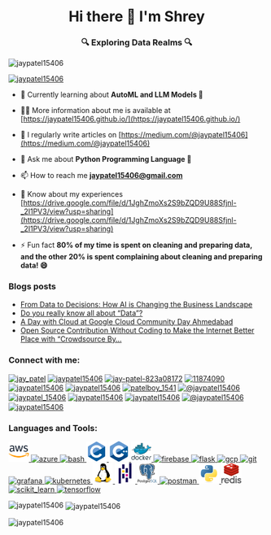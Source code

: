 <h1 align="center">Hi there 👋 I'm Shrey</h1>
<h3 align="center">🔍 Exploring Data Realms 🔍</h3>

<p align="left"> <img src="https://komarev.com/ghpvc/?username=jaypatel15406&label=Profile%20views&color=0e75b6&style=flat" alt="jaypatel15406" /> </p>

<p align="left"> <a href="https://twitter.com/jaypatel15406" target="blank"><img src="https://img.shields.io/twitter/follow/jaypatel15406?logo=twitter&style=for-the-badge" alt="jaypatel15406" /></a> </p>

- 🌱 Currently learning about **AutoML and LLM Models 🤖**

- 👨‍💻 More information about me is available at [https://jaypatel15406.github.io/](https://jaypatel15406.github.io/)

- 📝 I regularly write articles on [https://medium.com/@jaypatel15406](https://medium.com/@jaypatel15406)

- 💬 Ask me about **Python Programming Language 🐍**

- 📫 How to reach me **jaypatel15406@gmail.com**

- 📄 Know about my experiences [https://drive.google.com/file/d/1JghZmoXs2S9bZQD9U88Sfjnl-_2I1PV3/view?usp=sharing](https://drive.google.com/file/d/1JghZmoXs2S9bZQD9U88Sfjnl-_2I1PV3/view?usp=sharing)

- ⚡ Fun fact **80% of my time is spent on cleaning and preparing data, and the other 20% is spent complaining about cleaning and preparing data! 😄**

### Blogs posts
<!-- BLOG-POST-LIST:START -->
- [From Data to Decisions: How AI is Changing the Business Landscape](https://jaypatel15406.medium.com/from-data-to-decisions-how-ai-is-changing-the-business-landscape-167c3c1f8a1d?source=rss-c5e8d69bc0a8------2)
- [Do you really know all about “Data”?](https://jaypatel15406.medium.com/do-you-really-know-all-about-data-79fec911ec63?source=rss-c5e8d69bc0a8------2)
- [A Day with Cloud at Google Cloud Community Day Ahmedabad](https://jaypatel15406.medium.com/a-day-with-cloud-at-google-cloud-community-day-ahmedabad-1409ca38ee3e?source=rss-c5e8d69bc0a8------2)
- [Open Source Contribution Without Coding to Make the Internet Better Place with “Crowdsource By…](https://jaypatel15406.medium.com/open-source-contribution-without-coding-to-make-the-internet-better-place-with-crowdsource-by-85b8b7c08d6e?source=rss-c5e8d69bc0a8------2)
<!-- BLOG-POST-LIST:END -->

<h3 align="left">Connect with me:</h3>
<p align="left">
<a href="https://codepen.io/jay_patel" target="blank"><img align="center" src="https://raw.githubusercontent.com/rahuldkjain/github-profile-readme-generator/master/src/images/icons/Social/codepen.svg" alt="jay_patel" height="30" width="40" /></a>
<a href="https://twitter.com/jaypatel15406" target="blank"><img align="center" src="https://raw.githubusercontent.com/rahuldkjain/github-profile-readme-generator/master/src/images/icons/Social/twitter.svg" alt="jaypatel15406" height="30" width="40" /></a>
<a href="https://linkedin.com/in/jay-patel-823a08172" target="blank"><img align="center" src="https://raw.githubusercontent.com/rahuldkjain/github-profile-readme-generator/master/src/images/icons/Social/linked-in-alt.svg" alt="jay-patel-823a08172" height="30" width="40" /></a>
<a href="https://stackoverflow.com/users/11874090" target="blank"><img align="center" src="https://raw.githubusercontent.com/rahuldkjain/github-profile-readme-generator/master/src/images/icons/Social/stack-overflow.svg" alt="11874090" height="30" width="40" /></a>
<a href="https://kaggle.com/jaypatel15406" target="blank"><img align="center" src="https://raw.githubusercontent.com/rahuldkjain/github-profile-readme-generator/master/src/images/icons/Social/kaggle.svg" alt="jaypatel15406" height="30" width="40" /></a>
<a href="https://fb.com/jaypatel15406" target="blank"><img align="center" src="https://raw.githubusercontent.com/rahuldkjain/github-profile-readme-generator/master/src/images/icons/Social/facebook.svg" alt="jaypatel15406" height="30" width="40" /></a>
<a href="https://instagram.com/patelboy_1541" target="blank"><img align="center" src="https://raw.githubusercontent.com/rahuldkjain/github-profile-readme-generator/master/src/images/icons/Social/instagram.svg" alt="patelboy_1541" height="30" width="40" /></a>
<a href="https://medium.com/@jaypatel15406" target="blank"><img align="center" src="https://raw.githubusercontent.com/rahuldkjain/github-profile-readme-generator/master/src/images/icons/Social/medium.svg" alt="@jaypatel15406" height="30" width="40" /></a>
<a href="https://www.codechef.com/users/jaypatel_15406" target="blank"><img align="center" src="https://cdn.jsdelivr.net/npm/simple-icons@3.1.0/icons/codechef.svg" alt="jaypatel_15406" height="30" width="40" /></a>
<a href="https://www.hackerrank.com/jaypatel15406" target="blank"><img align="center" src="https://raw.githubusercontent.com/rahuldkjain/github-profile-readme-generator/master/src/images/icons/Social/hackerrank.svg" alt="jaypatel15406" height="30" width="40" /></a>
<a href="https://codeforces.com/profile/jaypatel15406" target="blank"><img align="center" src="https://raw.githubusercontent.com/rahuldkjain/github-profile-readme-generator/master/src/images/icons/Social/codeforces.svg" alt="jaypatel15406" height="30" width="40" /></a>
<a href="https://www.hackerearth.com/@jaypatel15406" target="blank"><img align="center" src="https://raw.githubusercontent.com/rahuldkjain/github-profile-readme-generator/master/src/images/icons/Social/hackerearth.svg" alt="@jaypatel15406" height="30" width="40" /></a>
<a href="https://discord.gg/jaypatel15406" target="blank"><img align="center" src="https://raw.githubusercontent.com/rahuldkjain/github-profile-readme-generator/master/src/images/icons/Social/discord.svg" alt="jaypatel15406" height="30" width="40" /></a>
</p>

<h3 align="left">Languages and Tools:</h3>
<p align="left"> <a href="https://aws.amazon.com" target="_blank" rel="noreferrer"> <img src="https://raw.githubusercontent.com/devicons/devicon/master/icons/amazonwebservices/amazonwebservices-original-wordmark.svg" alt="aws" width="40" height="40"/> </a> <a href="https://azure.microsoft.com/en-in/" target="_blank" rel="noreferrer"> <img src="https://www.vectorlogo.zone/logos/microsoft_azure/microsoft_azure-icon.svg" alt="azure" width="40" height="40"/> </a> <a href="https://www.gnu.org/software/bash/" target="_blank" rel="noreferrer"> <img src="https://www.vectorlogo.zone/logos/gnu_bash/gnu_bash-icon.svg" alt="bash" width="40" height="40"/> </a> <a href="https://www.cprogramming.com/" target="_blank" rel="noreferrer"> <img src="https://raw.githubusercontent.com/devicons/devicon/master/icons/c/c-original.svg" alt="c" width="40" height="40"/> </a> <a href="https://www.w3schools.com/cpp/" target="_blank" rel="noreferrer"> <img src="https://raw.githubusercontent.com/devicons/devicon/master/icons/cplusplus/cplusplus-original.svg" alt="cplusplus" width="40" height="40"/> </a> <a href="https://www.docker.com/" target="_blank" rel="noreferrer"> <img src="https://raw.githubusercontent.com/devicons/devicon/master/icons/docker/docker-original-wordmark.svg" alt="docker" width="40" height="40"/> </a> <a href="https://firebase.google.com/" target="_blank" rel="noreferrer"> <img src="https://www.vectorlogo.zone/logos/firebase/firebase-icon.svg" alt="firebase" width="40" height="40"/> </a> <a href="https://flask.palletsprojects.com/" target="_blank" rel="noreferrer"> <img src="https://www.vectorlogo.zone/logos/pocoo_flask/pocoo_flask-icon.svg" alt="flask" width="40" height="40"/> </a> <a href="https://cloud.google.com" target="_blank" rel="noreferrer"> <img src="https://www.vectorlogo.zone/logos/google_cloud/google_cloud-icon.svg" alt="gcp" width="40" height="40"/> </a> <a href="https://git-scm.com/" target="_blank" rel="noreferrer"> <img src="https://www.vectorlogo.zone/logos/git-scm/git-scm-icon.svg" alt="git" width="40" height="40"/> </a> <a href="https://grafana.com" target="_blank" rel="noreferrer"> <img src="https://www.vectorlogo.zone/logos/grafana/grafana-icon.svg" alt="grafana" width="40" height="40"/> </a> <a href="https://kubernetes.io" target="_blank" rel="noreferrer"> <img src="https://www.vectorlogo.zone/logos/kubernetes/kubernetes-icon.svg" alt="kubernetes" width="40" height="40"/> </a> <a href="https://www.linux.org/" target="_blank" rel="noreferrer"> <img src="https://raw.githubusercontent.com/devicons/devicon/master/icons/linux/linux-original.svg" alt="linux" width="40" height="40"/> </a> <a href="https://pandas.pydata.org/" target="_blank" rel="noreferrer"> <img src="https://raw.githubusercontent.com/devicons/devicon/2ae2a900d2f041da66e950e4d48052658d850630/icons/pandas/pandas-original.svg" alt="pandas" width="40" height="40"/> </a> <a href="https://www.postgresql.org" target="_blank" rel="noreferrer"> <img src="https://raw.githubusercontent.com/devicons/devicon/master/icons/postgresql/postgresql-original-wordmark.svg" alt="postgresql" width="40" height="40"/> </a> <a href="https://postman.com" target="_blank" rel="noreferrer"> <img src="https://www.vectorlogo.zone/logos/getpostman/getpostman-icon.svg" alt="postman" width="40" height="40"/> </a> <a href="https://www.python.org" target="_blank" rel="noreferrer"> <img src="https://raw.githubusercontent.com/devicons/devicon/master/icons/python/python-original.svg" alt="python" width="40" height="40"/> </a> <a href="https://redis.io" target="_blank" rel="noreferrer"> <img src="https://raw.githubusercontent.com/devicons/devicon/master/icons/redis/redis-original-wordmark.svg" alt="redis" width="40" height="40"/> </a> <a href="https://scikit-learn.org/" target="_blank" rel="noreferrer"> <img src="https://upload.wikimedia.org/wikipedia/commons/0/05/Scikit_learn_logo_small.svg" alt="scikit_learn" width="40" height="40"/> </a> <a href="https://www.tensorflow.org" target="_blank" rel="noreferrer"> <img src="https://www.vectorlogo.zone/logos/tensorflow/tensorflow-icon.svg" alt="tensorflow" width="40" height="40"/> </a> </p>

<p><img align="left" src="https://github-readme-stats.vercel.app/api/top-langs?username=jaypatel15406&show_icons=true&locale=en&layout=compact" alt="jaypatel15406" /></p>

<p>&nbsp;<img align="center" src="https://github-readme-stats.vercel.app/api?username=jaypatel15406&show_icons=true&locale=en" alt="jaypatel15406" /></p>

<p><img align="center" src="https://github-readme-streak-stats.herokuapp.com/?user=jaypatel15406&" alt="jaypatel15406" /></p>

